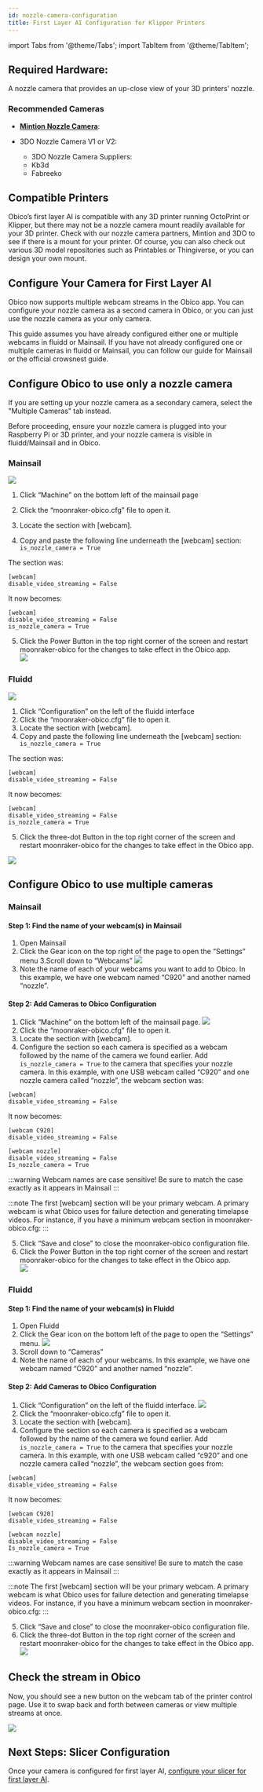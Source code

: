 ```yaml
---
id: nozzle-camera-configuration
title: First Layer AI Configuration for Klipper Printers
---
```


import Tabs from '@theme/Tabs';
import TabItem from '@theme/TabItem';

## Required Hardware:
A nozzle camera that provides an up-close view of your 3D printers’ nozzle. 

### Recommended Cameras

- **[Mintion Nozzle Camera](https://www.mintion.net/products/mintion-nozzle-camera)**: 

- 3DO Nozzle Camera V1 or V2: 

   - 3DO Nozzle Camera Suppliers:
   - Kb3d
   - Fabreeko

## Compatible Printers

Obico’s first layer AI is compatible with any 3D printer running OctoPrint or Klipper, but there may not be a nozzle camera mount readily available for your 3D printer. Check with our nozzle camera partners, Mintion and 3DO to see if there is a mount for your printer. Of course, you can also check out various 3D model repositories such as Printables or Thingiverse, or you can design your own mount. 

## Configure Your Camera for First Layer AI

Obico now supports multiple webcam streams in the Obico app. You can configure your nozzle camera as a second camera in Obico, or you can just use the nozzle camera as your only camera. 

This guide assumes you have already configured either one or multiple webcams in fluidd or Mainsail. If you have not already configured one or multiple cameras in fluidd or Mainsail, you can follow our guide for Mainsail or the official crowsnest guide. 


<Tabs>
<TabItem value="nozzzle-camera-only" label="Configura Only A Nozzle Camera" default>

## Configure Obico to use only a nozzle camera

If you are setting up your nozzle camera as a secondary camera, select the "Multiple Cameras" tab instead.

Before proceeding, ensure your nozzle camera is plugged into your Raspberry Pi or 3D printer, and your nozzle camera is visible in fluidd/Mainsail and in Obico. 

<Tabs>
<TabItem value="mainsail" label="Mainsail" default>

### Mainsail
![](/img/user-guides/nozzle-cam-ai-config/mainsail-machine-tab.png)

1. Click “Machine” on the bottom left of the mainsail page
2. Click the “moonraker-obico.cfg” file to open it. 
3. Locate the section with [webcam].

4. Copy and paste the following line underneath the [webcam] section: 
``` is_nozzle_camera = True```

The section was: 

```
[webcam]
disable_video_streaming = False
```
It now becomes: 

```
[webcam]
disable_video_streaming = False
is_nozzle_camera = True
```

5. Click the Power Button in the top right corner of the screen and restart moonraker-obico for the changes to take effect in the Obico app.  
![](/img/user-guides/nozzle-cam-ai-config/mainsail-restart-moonraker-obico.gif)

</TabItem>
<TabItem value="fluidd" label="fluidd">


### Fluidd

![](/img/user-guides/nozzle-cam-ai-config/fluidd-configuration-tab.png)

1. Click “Configuration” on the left of the fluidd interface
2. Click the “moonraker-obico.cfg” file to open it. 
3. Locate the section with [webcam].
4. Copy and paste the following line underneath the [webcam] section: ``` is_nozzle_camera = True```

The section was: 

```
[webcam]
disable_video_streaming = False
```
It now becomes: 

```
[webcam]
disable_video_streaming = False
is_nozzle_camera = True
```
5. Click the three-dot Button in the top right corner of the screen and restart moonraker-obico for the changes to take effect in the Obico app.  

![](/img/user-guides/nozzle-cam-ai-config/fluidd-restart-moonraker-obico.gif)


</TabItem>
</Tabs>

</TabItem>
<TabItem value="multiple-cameras" label="Configure Multiple Cameras">

## Configure Obico to use multiple cameras 
<Tabs>
<TabItem value="mainsail" label="Mainsail">

### Mainsail

#### Step 1: Find the name of your webcam(s) in Mainsail

1. Open Mainsail 
2. Click the Gear icon on the top right of the page to open the “Settings” menu
3.Scroll down to “Webcams” 
![](/img/user-guides/nozzle-cam-ai-config/mainsail-webcam-settings.png)
4. Note the name of each of your webcams you want to add to Obico. In this example, we have one webcam named “C920” and another named “nozzle”. 

#### Step 2: Add Cameras to Obico Configuration

1. Click “Machine” on the bottom left of the mainsail page.
![](/img/user-guides/nozzle-cam-ai-config/mainsail-machine-tab.png)
2. Click the “moonraker-obico.cfg” file to open it. 
3. Locate the section with [webcam].
4. Configure the section so each camera is specified as a webcam followed by the name of the camera we found earlier. Add ```is_nozzle_camera = True``` to the camera that specifies your nozzle camera.  In this example, with one USB webcam called “C920” and one nozzle camera called “nozzle”, the webcam section was:

``` 
[webcam]
disable_video_streaming = False
``` 
It now becomes:

```
[webcam C920]
disable_video_streaming = False

[webcam nozzle]
disable_video_streaming = False
Is_nozzle_camera = True
``` 
:::warning
Webcam names are case sensitive! Be sure to match the case exactly as it appears in Mainsail
:::

:::note
The first [webcam] section will be your primary webcam. A primary webcam is what Obico uses for failure detection and generating timelapse videos.
For instance, if you have a minimum webcam section in moonraker-obico.cfg:
:::

5. Click “Save and close” to close the moonraker-obico configuration file. 
6. Click the Power Button in the top right corner of the screen and restart moonraker-obico for the changes to take effect in the Obico app.  
![](/img/user-guides/nozzle-cam-ai-config/mainsail-restart-moonraker-obico.gif)


</TabItem>
<TabItem value="fluidd" label="fluidd">

### Fluidd

#### Step 1: Find the name of your webcam(s) in Fluidd

1. Open Fluidd 
2. Click the Gear icon on the bottom left of the page to open the “Settings” menu.
![](/img/user-guides/nozzle-cam-ai-config/fluidd-webcam-settings.png)
3. Scroll down to “Cameras” 
4. Note the name of each of your webcams. In this example, we have one webcam named “C920” and another named “nozzle”. 

#### Step 2: Add Cameras to Obico Configuration

1. Click “Configuration” on the left of the fluidd interface.
![](/img/user-guides/nozzle-cam-ai-config/fluidd-configuration-tab.png)
2. Click the “moonraker-obico.cfg” file to open it. 
3. Locate the section with [webcam].
4. Configure the section so each camera is specified as a webcam followed by the name of the camera we found earlier. Add ```is_nozzle_camera = True``` to the camera that specifies your nozzle camera.  In this example, with one USB webcam called “c920” and one nozzle camera called “nozzle”, the webcam section goes from:

``` 
[webcam]
disable_video_streaming = False
``` 
It now becomes:

```
[webcam C920]
disable_video_streaming = False

[webcam nozzle]
disable_video_streaming = False
Is_nozzle_camera = True
``` 
:::warning
Webcam names are case sensitive! Be sure to match the case exactly as it appears in Mainsail
:::

:::note
The first [webcam] section will be your primary webcam. A primary webcam is what Obico uses for failure detection and generating timelapse videos.
For instance, if you have a minimum webcam section in moonraker-obico.cfg:
:::

5. Click “Save and close” to close the moonraker-obico configuration file. 
6. Click the three-dot Button in the top right corner of the screen and restart moonraker-obico for the changes to take effect in the Obico app.  
![](/img/user-guides/nozzle-cam-ai-config/fluidd-restart-moonraker-obico.gif)



</TabItem>
</Tabs>

## Check the stream in Obico
Now, you should see a new button on the webcam tab of the printer control page. Use it to swap back and forth between cameras or view multiple streams at once. 

![](/img/user-guides/nozzle-cam-ai-config/obico_multi-cam-interface-web.gif)

</TabItem>
</Tabs>


## Next Steps: Slicer Configuration

Once your camera is configured for first layer AI, [configure your slicer for first layer AI](http://localhost:3000/docs/user-guides/first_layer_ai/slicer-configuration-for-first-layer-ai-klipper-only/).

